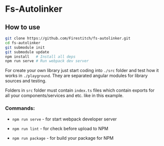 # Fs-Autolinker

## How to use

```bash
git clone https://github.com/Firestitch/fs-autolinker.git
cd fs-autolinker
git submodule init
git submodule update
npm install   # Install all deps
npm run serve # Run webpack dev server
```

For create your own library just start coding into `./src` folder and test how it works in
`./playground`. They are separated angular modules for library sources and testing.

Folders in `src` folder must contain `index.ts` files which contain exports for all your components/services and etc. like in this example.

### Commands:
- `npm run serve` - for start webpack developer server

- `npm run lint` - for check before upload to NPM

- `npm run package` - for build your package for NPM

